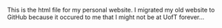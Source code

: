 This is the html file for my personal website. I migrated my old website to GitHub because it occured to me that I might not be at UofT forever...
